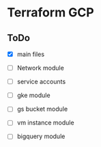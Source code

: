 Terraform GCP 
====



ToDo
----

- [x] main files 
- [ ] Network module
- [ ] service accounts 
- [ ] gke  module
- [ ] gs bucket module
- [ ] vm instance module
- [ ] bigquery module



